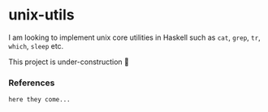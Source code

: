 # unix-utils

I am looking to implement unix core utilities in Haskell such as `cat`, `grep`, `tr`, `which`, `sleep` etc.

This project is under-construction 🚧

### References

    here they come...
